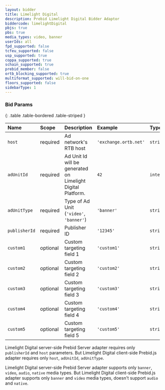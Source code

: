 ```yaml
---
layout: bidder
title: Limelight Digital
description: Prebid Limelight Digital Bidder Adaptor
biddercode: limelightDigital
pbjs: true
pbs: true
media_types: video, banner
userIds: all
fpd_supported: false
tcfeu_supported: false
usp_supported: true
coppa_supported: true
schain_supported: true
prebid_member: false
ortb_blocking_supported: true
multiformat_supported: will-bid-on-one
floors_supported: false
sidebarType: 1
---
```


### Bid Params

{: .table .table-bordered .table-striped }

| Name          | Scope    | Description                                                 | Example               | Type      |
|:--------------|:---------|:------------------------------------------------------------|:----------------------|:----------|
| `host`        | required | Ad network's RTB host                                       | `'exchange.ortb.net'` | `string`  |
| `adUnitId`    | required | Ad Unit Id will be generated on Limelight Digital Platform. | `42`                  | `integer` |
| `adUnitType`  | required | Type of Ad Unit (`'video'`, `'banner'`)                     | `'banner'`            | `string`  |
| `publisherId` | required | Publisher ID                                                | `'12345'`             | `string`  |
| `custom1`     | optional | Custom targeting field 1                                    | `'custom1'`           | `string`  |
| `custom2`     | optional | Custom targeting field 2                                    | `'custom2'`           | `string`  |
| `custom3`     | optional | Custom targeting field 3                                    | `'custom3'`           | `string`  |
| `custom4`     | optional | Custom targeting field 4                                    | `'custom4'`           | `string`  |
| `custom5`     | optional | Custom targeting field 5                                    | `'custom5'`           | `string`  |

Limelight Digital server-side Prebid Server adapter requires only `publisherId` and `host` parameters. But Limelight Digital client-side Prebid.js adapter requires only `host`, `adUnitId`, `adUnitType`.

Limelight Digital server-side Prebid Server adapter supports only `banner`, `video`, `audio`, `native` media types. But Limelight Digital client-side Prebid.js adapter supports only `banner` and `video` media types, doesn't support `audio` and `native`.
